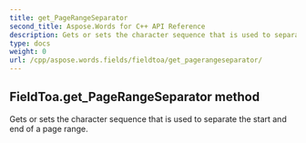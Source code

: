 ```yaml
---
title: get_PageRangeSeparator
second_title: Aspose.Words for C++ API Reference
description: Gets or sets the character sequence that is used to separate the start and end of a page range. 
type: docs
weight: 0
url: /cpp/aspose.words.fields/fieldtoa/get_pagerangeseparator/
---
```

## FieldToa.get_PageRangeSeparator method


Gets or sets the character sequence that is used to separate the start and end of a page range.

